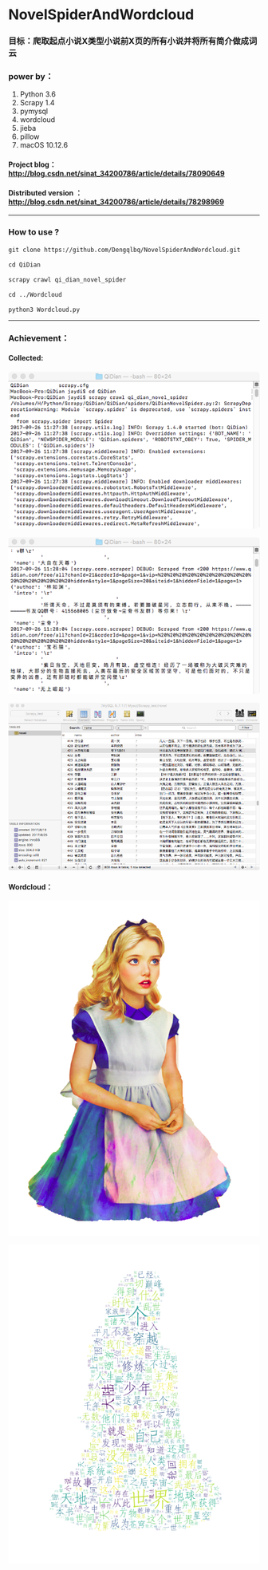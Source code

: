 # NovelSpiderAndWordcloud

### 目标：爬取起点小说X类型小说前X页的所有小说并将所有简介做成词云

### power by：
1. Python 3.6
2. Scrapy 1.4
3. pymysql 
4. wordcloud
5. jieba
6. pillow
7. macOS 10.12.6

#### Project blog：http://blog.csdn.net/sinat_34200786/article/details/78090649
#### Distributed version ：http://blog.csdn.net/sinat_34200786/article/details/78298969
---

### How to use ?

```
git clone https://github.com/Dengqlbq/NovelSpiderAndWordcloud.git
```
```
cd QiDian
```
```
scrapy crawl qi_dian_novel_spider
```
```
cd ../Wordcloud
```
```
python3 Wordcloud.py
```

---
### Achievement：
#### Collected:<br>

![Start](https://github.com/Dengqlbq/NovelSpiderAndWordcloud/blob/master/Show/3.png)

![ShowData](https://github.com/Dengqlbq/NovelSpiderAndWordcloud/blob/master/Show/4.png)

![SaveData](https://github.com/Dengqlbq/NovelSpiderAndWordcloud/blob/master/Show/5.png)
#### Wordcloud：<br>

![Before](https://github.com/Dengqlbq/NovelSpiderAndWordcloud/blob/master/Show/Girl.png)

![After](https://github.com/Dengqlbq/NovelSpiderAndWordcloud/blob/master/Show/15.png)
